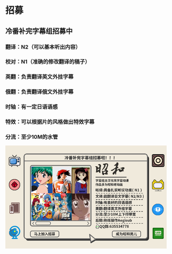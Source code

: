 # 招募

## 冷番补完字幕组招募中

### 翻译：N2（可以基本听出内容）

### **校对：N1（准确的修改翻译的稿子）**

### **英翻：负责翻译英文外挂字幕**

### **俄翻：负责翻译俄文外挂字幕**

### **时轴：有一定日语语感**

### **特效：可以根据片的风格做出特效字幕**

### **分流：至少10M的水管**







![](<.gitbook/assets/image (4).png>)
